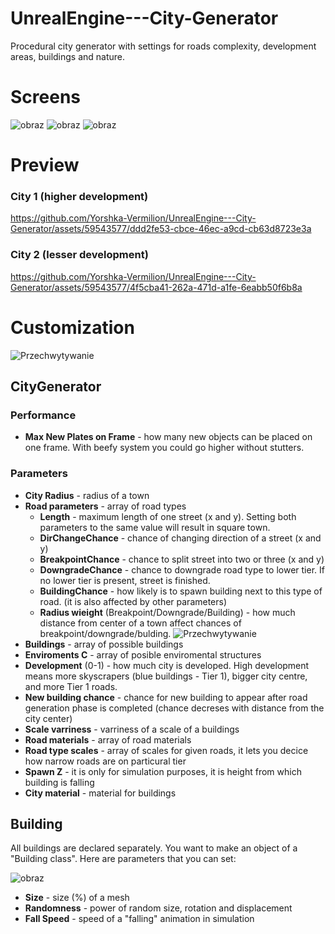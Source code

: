 # UnrealEngine---City-Generator
Procedural city generator with settings for roads complexity, development areas, buildings and nature.

# Screens

![obraz](https://github.com/Yorshka-Vermilion/UnrealEngine---City-Generator/assets/59543577/aef44170-253c-463d-ba38-6c3feab0bdb2)
![obraz](https://github.com/Yorshka-Vermilion/UnrealEngine---City-Generator/assets/59543577/09cfd2c6-3f9a-4078-ad88-5e7886381901)
![obraz](https://github.com/Yorshka-Vermilion/UnrealEngine---City-Generator/assets/59543577/0d6b380b-df5f-4344-907d-434774d8bbca)

# Preview

### City 1 (higher development)

https://github.com/Yorshka-Vermilion/UnrealEngine---City-Generator/assets/59543577/ddd2fe53-cbce-46ec-a9cd-cb63d8723e3a

### City 2 (lesser development)

https://github.com/Yorshka-Vermilion/UnrealEngine---City-Generator/assets/59543577/4f5cba41-262a-471d-a1fe-6eabb50f6b8a

# Customization 

![Przechwytywanie](https://github.com/Yorshka-Vermilion/UnrealEngine---City-Generator/assets/59543577/eb90f46b-fd1c-4653-9d36-dee701f9e0f2)

## CityGenerator

### Performance
- **Max New Plates on Frame** - how many new objects can be placed on one frame. With beefy system you could go higher without stutters.
### Parameters
- **City Radius** - radius of a town
- **Road parameters** - array of road types
  - **Length** - maximum length of one street (x and y). Setting both parameters to the same value will result in square town. 
  - **DirChangeChance** - chance of changing direction of a street (x and y)
  - **BreakpointChance** - chance to split street into two or three (x and y)
  - **DowngradeChance** - chance to downgrade road type to lower tier. If no lower tier is present, street is finished.
  - **BuildingChance** - how likely is to spawn building next to this type of road. (it is also affected by other parameters)
  - **Radius wieight** (Breakpoint/Downgrade/Building) - how much distance from center of a town affect chances of breakpoint/downgrade/bulding.
  ![Przechwytywanie](https://github.com/Yorshka-Vermilion/UnrealEngine---City-Generator/assets/59543577/aa8e8c6d-b148-454f-8d39-ef0281857d4b)
- **Buildings** - array of possible buildings
- **Enviroments C** - array of posible enviromental structures
- **Development** (0-1) - how much city is developed. High development means more skyscrapers (blue buildings - Tier 1), bigger city centre, and more Tier 1 roads.
- **New building chance** - chance for new building to appear after road generation phase is completed (chance decreses with distance from the city center)
- **Scale varriness** - varriness of a scale of a buildings
- **Road materials** - array of road materials
- **Road type scales** - array of scales for given roads, it lets you decice how narrow roads are on particural tier
- **Spawn Z** - it is only for simulation purposes, it is height from which building is falling
- **City material** - material for buildings

## Building

All buildings are declared separately. You want to make an object of a "Building class". Here are parameters that you can set:

![obraz](https://github.com/Yorshka-Vermilion/UnrealEngine---City-Generator/assets/59543577/55908579-ae1a-4731-994b-bb0c8119d796)

- **Size** - size (%) of a mesh
- **Randomness** - power of random size, rotation and displacement
- **Fall Speed** - speed of a "falling" animation in simulation
